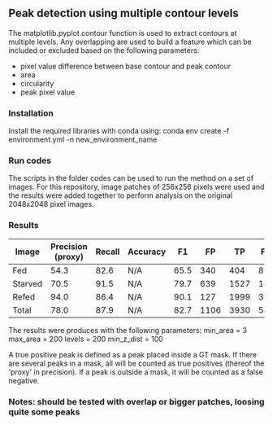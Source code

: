 ## Peak detection using multiple contour levels
The matplotlib.pyplot.contour function is used to extract contours at multiple levels. Any overlapping are used to build a feature which can be included or excluded based on the following parameters:
- pixel value difference between base contour and peak contour 
- area 
- circularity
- peak pixel value

### Installation
Install the required libraries with conda using: 
conda env create -f environment.yml -n new_environment_name

### Run codes
The scripts in the folder codes can be used to run the method on a set of images. For this repository, image patches of 256x256 pixels were used and the results were added together to perform analysis on the original 2048x2048 pixel images. 

### Results

|Image  |Precision (proxy)|Recall|Accuracy|F1  |FP  |TP  |FN |
|-------|-----------------|------|--------|----|----|----|---|
|Fed    |54.3             |82.6  |N/A     |65.5|340 |404 |85 |
|Starved|70.5             |91.5  |N/A     |79.7|639 |1527|141|
|Refed  |94.0             |86.4  |N/A     |90.1|127 |1999|314|
|Total  |78.0             |87.9  |N/A     |82.7|1106|3930|540|

The results were produces with the following parameters:
min_area = 3
max_area = 200
levels = 200
min_z_dist = 100

A true positive peak is defined as a peak placed inside a GT mask. If there are several peaks in a mask, all will be counted as true positives (thereof the 'proxy' in precision). If a peak is outside a mask, it will be counted as a false negative. 
### Notes: should be tested with overlap or bigger patches, loosing quite some peaks